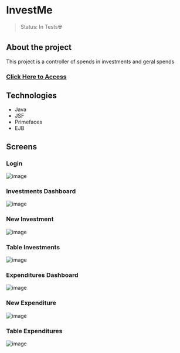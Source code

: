 # InvestMe 

> Status: In Tests☢️

## About the project
This project is a controller of spends in investments and geral spends

### <a href="http://localhost:8080/investme/login.xhtml" target="_blank">Click Here to Access</a>

## Technologies

+ Java
+ JSF
+ Primefaces
+ EJB

## Screens

### Login
![image](https://user-images.githubusercontent.com/84943777/210155482-8c224ae1-7d3e-4b6c-89bb-c1f7f015ac27.png)

### Investments Dashboard
![image](https://user-images.githubusercontent.com/84943777/210155513-1bf8256e-f25a-4055-9045-aa54c4cfb62e.png)

### New Investment
![image](https://user-images.githubusercontent.com/84943777/210155526-ef0b31ef-f2ad-4076-88f8-9bbc04197373.png)

### Table Investments
![image](https://user-images.githubusercontent.com/84943777/210155540-366dfb39-8528-408e-9678-b5fed1ef3008.png)

### Expenditures Dashboard
![image](https://user-images.githubusercontent.com/84943777/210155564-d596f1c5-6388-42fc-ad32-ed8fc833d505.png)

### New Expenditure
![image](https://user-images.githubusercontent.com/84943777/210155574-f32d3c28-0594-47e1-b8b7-490d90019fe6.png)

### Table Expenditures
![image](https://user-images.githubusercontent.com/84943777/210155587-d8895cab-b5ff-4d4b-8996-1522eab12131.png)

